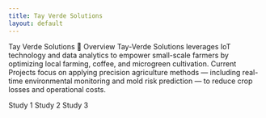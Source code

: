 ```yaml
---
title: Tay Verde Solutions
layout: default
---
```


Tay Verde Solutions
🌿 Overview Tay-Verde Solutions leverages IoT technology and data analytics to empower small-scale farmers by optimizing local farming, coffee, and microgreen cultivation. 
Current Projects focus on applying precision agriculture methods — including real-time environmental monitoring and mold risk prediction — to reduce crop losses and operational costs.

Study 1
Study 2
Study 3
